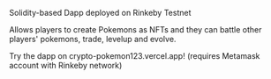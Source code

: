 Solidity-based Dapp deployed on Rinkeby Testnet

Allows players to create Pokemons as NFTs and they can battle other players' pokemons, trade, levelup and evolve. 

Try the dapp on crypto-pokemon123.vercel.app! (requires Metamask account with Rinkeby network)
